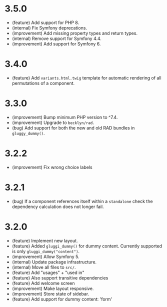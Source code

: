 3.5.0
=====

*   (feature) Add support for PHP 8.
*   (internal) Fix Symfony deprecations.
*   (improvement) Add missing property types and return types.
*   (internal) Remove support for Symfony 4.4.
*   (improvement) Add support for Symfony 6.


3.4.0
=====

*   (feature) Add `variants.html.twig` template for automatic rendering of all permutations of a component.


3.3.0
=====

*   (improvement) Bump minimum PHP version to ^7.4.
*   (improvement) Upgrade to `becklyn/rad`.
*   (bug) Add support for both the new and old RAD bundles in `gluggy_dummy()`.


3.2.2
=====

*   (improvement) Fix wrong choice labels 


3.2.1
=====

*   (bug) If a component references itself within a `standalone` check the dependency calculation does not longer fail. 


3.2.0
=====

*   (feature) Implement new layout.
*   (feature) Added `gluggi_dummy()` for dummy content. Currently supported is only `gluggi_dummy("content")`.
*   (improvement) Allow Symfony 5.
*   (internal) Update package infrastructure.
*   (internal) Move all files to `src/`.
*   (feature) Add "usages" + "used in"
*   (feature) Also support transitive dependencies
*   (feature) Add welcome screen
*   (improvement) Make layout responsive.
*   (improvement) Store state of sidebar.
*   (feature) Add support for dummy content: 'form'
